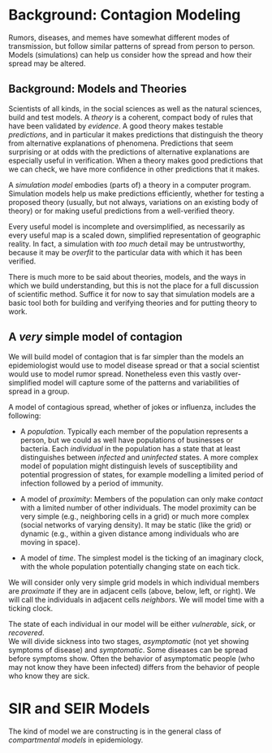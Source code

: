 # Background: Contagion Modeling

Rumors, diseases, and memes have somewhat different modes of 
transmission, but follow similar patterns of spread from 
person to person.  Models (simulations) can help us consider
how the spread and how their spread may be altered. 

## Background: Models and Theories

Scientists of all kinds, in the social sciences as well as 
the natural sciences, build and test models. 
A *theory* is a coherent, compact body of rules that have been validated by *evidence*.  A good theory makes testable 
*predictions*, and in particular it makes predictions that 
distinguish the theory from alternative explanations of 
phenomena.  Predictions that 
seem surprising or at odds with the predictions of alternative 
explanations are especially useful in verification.   When a theory 
makes good predictions that we can check, we have more confidence 
in other predictions that it makes. 

A *simulation model* embodies (parts of) a theory in a computer 
program.  Simulation models help us make predictions efficiently, 
whether for testing a proposed theory (usually, but not always, 
variations on an existing body of theory) or for making useful 
predictions from a well-verified theory. 

Every useful model is incomplete and oversimplified,
as necessarily as every useful map is a scaled down, 
simplified representation of geographic reality.  In fact, 
a simulation with *too much* detail may be untrustworthy, 
because it may be *overfit* to the particular data with 
which it has been verified.   

There is much more to be said about theories, models, and the 
ways in which we build understanding, but this is not the 
place for a full discussion of scientific method.  Suffice it 
for now to say that simulation models are a basic tool both 
for building and verifying theories and for putting theory to 
work.

## A *very* simple model of contagion

We will build model of contagion that is far simpler than 
the models an epidemiologist 
would use to model disease spread or that 
a social scientist would use to model rumor spread. 
Nonetheless even this vastly over-simplified model 
will capture some of the patterns and variabilities of 
spread in a group.  

A model of contagious spread, whether of jokes or influenza, 
includes the following: 

* A *population*.  Typically each member of the population 
  represents a person, but we could as well have populations 
  of businesses or bacteria.  Each *individual* in the population 
  has a state that at least distinguishes between 
  *infected* and *uninfected* states.  A more complex 
  model of population might distinguish levels of 
  susceptibility and potential progression of states, 
  for example modelling a limited period of infection 
  followed by a period of immunity.  
 

*  A model of *proximity*:  Members of the population can 
   only make *contact* with a limited number of other individuals. 
   The model proximity can be very simple (e.g., neighboring 
   cells in a grid) or much more complex (social networks 
   of varying density).  It may be static (like the grid) 
   or dynamic (e.g., within a given distance among individuals 
   who are moving in space). 
   
* A model of *time*.  The simplest model is the ticking of 
  an imaginary clock, with the whole population potentially 
  changing state on each tick. 
   
We will consider only very simple grid models in which 
individual members are *proximate* if they are in 
adjacent cells (above, below, left, or right).  We will 
call the individuals in adjacent cells *neighbors*. 
We will model time with a ticking clock.  

The state of each individual in our model will be 
either *vulnerable*, *sick*, or *recovered*.  
We will divide sickness into two stages, 
*asymptomatic* (not yet showing symptoms of disease)
and *symptomatic*.  Some diseases can be spread 
before symptoms show.  Often the behavior of
asymptomatic people (who may not know they have 
been infected) differs from the behavior of 
people who know they are sick. 

# SIR and SEIR Models

The kind of model we are constructing is in the 
general class of *compartmental models* in epidemiology. 








